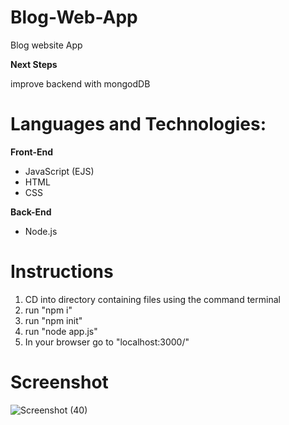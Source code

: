# Blog-Web-App

Blog website App

**Next Steps**

improve backend with mongodDB

# Languages and Technologies:
**Front-End**
- JavaScript (EJS)
- HTML
- CSS

**Back-End**
- Node.js

# Instructions
1. CD into directory containing files using the command terminal
2. run "npm i"
3. run "npm init"
4. run "node app.js"
5. In your browser go to "localhost:3000/"

# Screenshot

![Screenshot (40)](https://user-images.githubusercontent.com/113309178/234476701-737097ea-65de-4ff4-b1b2-6e7250d4b6fd.png)
